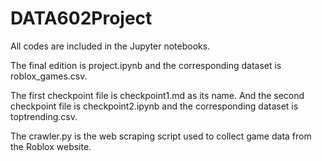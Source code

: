 # DATA602Project
All codes are included in the Jupyter notebooks.

The final edition is project.ipynb and the corresponding dataset is roblox_games.csv.

The first checkpoint file is checkpoint1.md as its name. And the second checkpoint file is checkpoint2.ipynb and the corresponding dataset is toptrending.csv.

The crawler.py is the web scraping script used to collect game data from the Roblox website.
